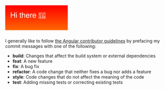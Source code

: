 # ![Hi there 👋](https://github.com/gmeben/gmeben/raw/master/assets/greeting.svg)

I generally like to follow [the Angular contributor guidelines](https://github.com/angular/angular/blob/master/CONTRIBUTING.md#type) by prefacing my commit messages with one of the following:

* **build**: Changes that affect the build system or external dependencies
* **feat**: A new feature
* **fix**: A bug fix
* **refactor**: A code change that neither fixes a bug nor adds a feature
* **style**: Code changes that do not affect the meaning of the code
* **test**: Adding missing tests or correcting existing tests

<!--
**gmeben/gmeben** is a ✨ _special_ ✨ repository because its `README.md` (this file) appears on your GitHub profile.

Here are some ideas to get you started:

- 🔭 I’m currently working on ...
- 🌱 I’m currently learning ...
- 👯 I’m looking to collaborate on ...
- 🤔 I’m looking for help with ...
- 💬 Ask me about ...
- 📫 How to reach me: ...
- 😄 Pronouns: ...
- ⚡ Fun fact: ...
-->
